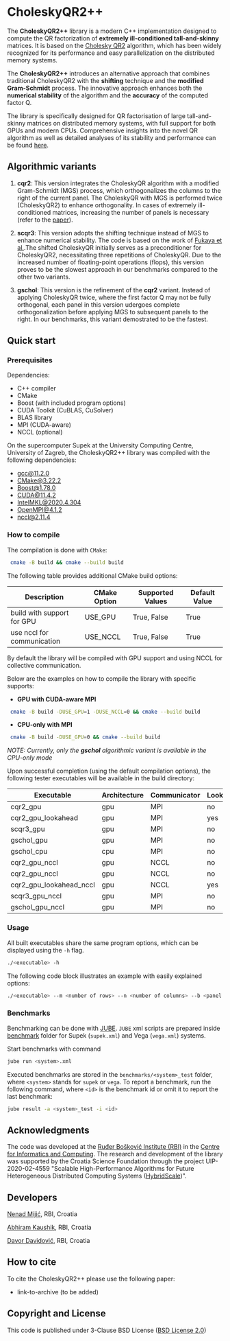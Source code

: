 # CholeskyQR2++

The **CholeskyQR2++** library is a modern C++ implementation designed to compute the QR factorization of **extremely ill-conditioned tall-and-skinny** matrices. It is based on the [Cholesky QR2](https://ieeexplore.ieee.org/document/7016731) algorithm, which has been widely recognized for its performance and easy parallelization on the distributed memory systems.

The **CholeskyQR2++** introduces an alternative approach that combines traditional CholeskyQR2 with the **shifting** technique and the **modified Gram-Schmidt** process. The innovative approach enhances both the **numerical stability** of the algorithm and the **accuracy** of the computed factor Q.

The library is specifically designed for QR factorisation of large tall-and-skinny matrices on distributed memory systems, with full support for both GPUs and modern CPUs. Comprehensive insights into the novel QR algorithm as well as detailed analyses of its stability and performance can be found [here](link-to-arxiv).

## Algorithmic variants

1. **cqr2**: This version integrates the CholeskyQR algorithm with a modified Gram-Schmidt (MGS) process, which orthogonalizes the columns to the right of the current panel. The CholeskyQR with MGS is performed twice (CholeskyQR2) to enhance orthogonality. In cases of extremely ill-conditioned matrices, increasing the number of panels is necessary (refer to the [paper]()).

2. **scqr3**: This version adopts the shifting technique instead of MGS to enhance numerical stability. The code is based on the work of [Fukaya et al.](https://epubs.siam.org/doi/abs/10.1137/18M1218212).The shifted CholeskyQR initially serves as a preconditioner for CholeskyQR2, necessitating three repetitions of CholeskyQR. Due to the increased number of floating-point operations (flops), this version proves to be the slowest approach in our benchmarks compared to the other two variants.

3. **gschol**: This version is the refinement of the **cqr2** variant. Instead of applying CholeskyQR twice, where the first factor Q may not be fully orthogonal, each panel in this version udergoes complete orthogonalization before applying MGS to subsequent panels to the right. In our benchmarks, this variant demostrated to be the fastest. 

## Quick start

### Prerequisites

Dependencies:

* C++ compiler
* CMake
* Boost (with included program options)
* CUDA Toolkit (CuBLAS, CuSolver)
* BLAS library
* MPI (CUDA-aware) 
* NCCL (optional)

On the supercomputer Supek at the University Computing Centre, University of Zagreb, the CholeskyQR2++ library was compiled with the following dependencies:
- gcc@11.2.0
- CMake@3.22.2
- Boost@1.78.0
- CUDA@11.4.2
- IntelMKL@2020.4.304
- OpenMPI@4.1.2
- nccl@2.11.4

### How to compile
The compilation is done with `CMake`:

```bash
 cmake -B build && cmake --build build
``` 

The following table provides additional CMake build options:

| Description                | CMake Option | Supported Values | Default Value |
|----------------------------|--------------|------------------|---------------|
| build with support for GPU        | USE_GPU      | True, False      | True          |
| use nccl for communication | USE_NCCL     | True, False      | True          |

By default the library will be compiled with GPU support and using NCCL for collective communication. 


Below are the examples on how to compile the library with specific supports:

- **GPU with CUDA-aware MPI**
```bash
 cmake -B build -DUSE_GPU=1 -DUSE_NCCL=0 && cmake --build build
``` 

- **CPU-only with MPI**

```bash
 cmake -B build -DUSE_GPU=0 && cmake --build build
``` 
*NOTE: Currently, only the **gschol** algorithmic variant is available in the CPU-only mode*

Upon successful completion (using the default compilation options), the following tester executables will be available in the build directory:

| Executable              |  Architecture | Communicator |  Lookahead |
|-------------------------|---------------|--------------|------------|
| cqr2_gpu                | gpu           | MPI          | no         |
| cqr2_gpu_lookahead      | gpu           | MPI          | yes        |
| scqr3_gpu               | gpu           | MPI          | no         |
| gschol_gpu              | gpu           | MPI          | no         |
| gschol_cpu              | cpu           | MPI          | no         |
| cqr2_gpu_nccl           | gpu           | NCCL         | no         |     
| cqr2_gpu_nccl           | gpu           | NCCL         | no         |     
| cqr2_gpu_lookahead_nccl | gpu           | NCCL         | yes        |
| scqr3_gpu_nccl          | gpu           | MPI          | no         |
| gschol_gpu_nccl         | gpu           | MPI          | no         |  

### Usage

All built executables share the same program options, which can be displayed using the `-h` flag.

```bash
./<executable> -h
```

The following code block illustrates an example with easily explained options:

```bash
./<executable> --m <number of rows> --n <number of columns> --b <panel size> --input <path-to-matrix>
```

### Benchmarks

Benchmarking can be done with [JUBE](https://apps.fz-juelich.de/jsc/jube/jube2/docu/introduction.html). `JUBE` xml scripts are prepared inside [benchmark](benchmarks) folder for Supek (`supek.xml`) and Vega (`vega.xml`) systems.

Start benchmarks with command

```bash
jube run <system>.xml
```

Executed benchmarks are stored in the `benchmarks/<system>_test` folder, where `<system>` stands for `supek` or `vega`. To report a benchmark, run the following command, where `<id>` is the benchmark id or omit it to report the last benchmark:

```bash
jube result -a <system>_test -i <id>
```

## Acknowledgments

The code was developed at the [Ruđer Bošković Institute (RBI)](https://www.irb.hr/) in the [Centre for Informatics and Computing](https://www.irb.hr/eng/Scientific-Support-Centres/Centre-for-Informatics-and-Computing). The research and development of the library was supported by the Croatia Science Foundation through the project UIP-2020-02-4559 "Scalable High-Performance Algorithms for Future Heterogeneous Distributed Computing Systems ([HybridScale](https://www.croris.hr/projekti/projekt/6243?lang=en))".

## Developers

[Nenad Mijić](https://github.com/Nenad03), RBI, Croatia

[Abhiram Kaushik](https://github.com/abhiramkb), RBI, Croatia

[Davor Davidović](https://github.com/ddavidovic), RBI, Croatia

## How to cite

To cite the CholeskyQR2++ please use the following paper:

- link-to-archive (to be added)

## Copyright and License

This code is published under 3-Clause BSD License ([BSD License 2.0](./LICENSE))